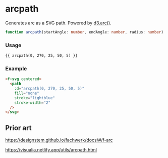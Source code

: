 # arcpath

Generates arc as a SVG path. Powered by [d3.arc()](https://github.com/d3/d3-shape#arcs).

```ts
function arcpath(startAngle: number, endAngle: number, radius: number): string;
```

### Usage

```md
{{ arcpath(0, 270, 25, 50, 5) }}
```

### Example

```md
<f-svg centered>
  <path
    :d="arcpath(0, 270, 25, 50, 5)"
    fill="none"
    stroke="lightblue"
    stroke-width="2"
  />
</svg>
```

## Prior art

https://designstem.github.io/fachwerk/docs/#/f-arc

https://visualia.netlify.app/utils/arcpath.html
